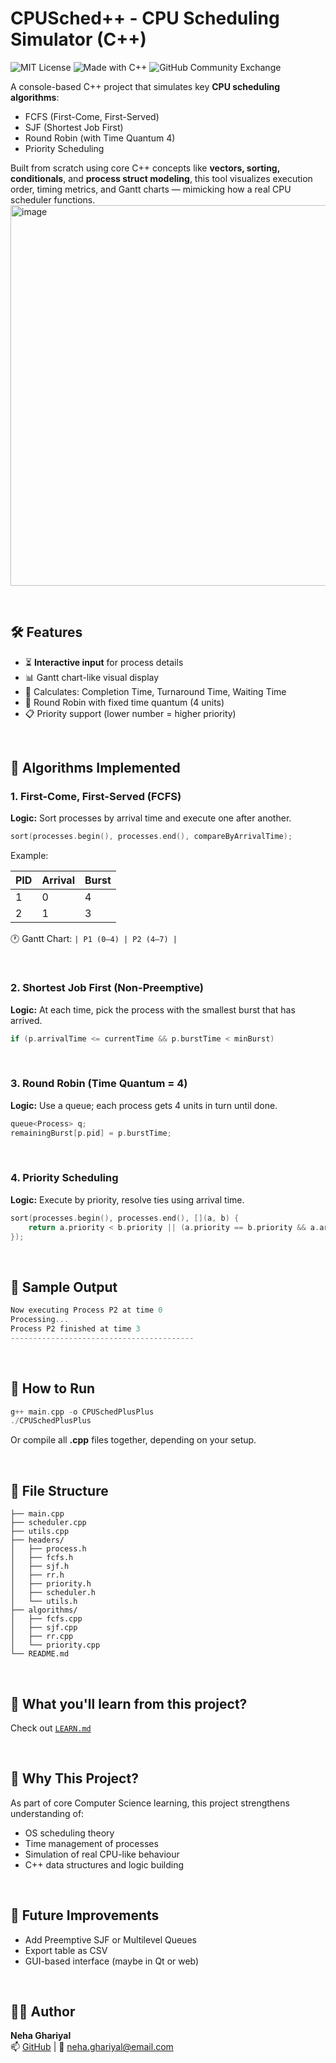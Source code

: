 # CPUSched++ - CPU Scheduling Simulator (C++)
![MIT License](https://img.shields.io/badge/license-MIT-green)
![Made with C++](https://img.shields.io/badge/Made%20with-C%2B%2B-blue)
![GitHub Community Exchange](https://img.shields.io/badge/-GitHub%20Exchange-black?logo=github)

A console-based C++ project that simulates key **CPU scheduling algorithms**:  
- FCFS (First-Come, First-Served)  
- SJF (Shortest Job First)  
- Round Robin (with Time Quantum 4)  
- Priority Scheduling  

Built from scratch using core C++ concepts like **vectors, sorting, conditionals**, and **process struct modeling**, this tool visualizes execution order, timing metrics, and Gantt charts — mimicking how a real CPU scheduler functions.
<img width="1048" height="609" alt="image" src="https://github.com/user-attachments/assets/3e11a047-75ee-4ab2-a6b4-d6868406a2de" />


<br/>

## 🛠️ Features

- ⏳ **Interactive input** for process details
- 📊 Gantt chart-like visual display
- 🧮 Calculates: Completion Time, Turnaround Time, Waiting Time
- 🔁 Round Robin with fixed time quantum (4 units)
- 📋 Priority support (lower number = higher priority)

<br/>

## 🚀 Algorithms Implemented

### 1. First-Come, First-Served (FCFS)
**Logic:** Sort processes by arrival time and execute one after another.

```cpp
sort(processes.begin(), processes.end(), compareByArrivalTime);
```
Example:

| PID | Arrival | Burst |
|-----|---------|-------|
| 1   | 0       | 4     |
| 2   | 1       | 3     |

🕐 Gantt Chart: `| P1 (0–4) | P2 (4–7) |`

<br/>

### 2. Shortest Job First (Non-Preemptive)
**Logic:**  At each time, pick the process with the smallest burst that has arrived.

```cpp
if (p.arrivalTime <= currentTime && p.burstTime < minBurst)
```
<br/>

### 3. Round Robin (Time Quantum = 4)
**Logic:**  Use a queue; each process gets 4 units in turn until done.
```cpp
queue<Process> q;
remainingBurst[p.pid] = p.burstTime;
```
<br/>

### 4. Priority Scheduling
**Logic:**  Execute by priority, resolve ties using arrival time.
```cpp
sort(processes.begin(), processes.end(), [](a, b) {
    return a.priority < b.priority || (a.priority == b.priority && a.arrivalTime < b.arrivalTime);
});
```
<br/>

## 📸 Sample Output
```cpp
Now executing Process P2 at time 0
Processing...
Process P2 finished at time 3
-----------------------------------------
```

<br/>

## 🔧 How to Run
```cpp
g++ main.cpp -o CPUSchedPlusPlus
./CPUSchedPlusPlus
```
Or compile all **.cpp** files together, depending on your setup.

<br/>

## 📁 File Structure
```
├── main.cpp
├── scheduler.cpp
├── utils.cpp
├── headers/
│   ├── process.h
│   ├── fcfs.h
│   ├── sjf.h
│   ├── rr.h
│   ├── priority.h
│   ├── scheduler.h
│   └── utils.h
├── algorithms/
│   ├── fcfs.cpp
│   ├── sjf.cpp
│   ├── rr.cpp
│   └── priority.cpp
└── README.md
```

<br/>

## 📘 What you'll learn from this project?
Check out [`LEARN.md`](./LEARN.md)

<br/>

## 🧠 Why This Project?
As part of core Computer Science learning, this project strengthens understanding of:
- OS scheduling theory
- Time management of processes
- Simulation of real CPU-like behaviour
- C++ data structures and logic building

<br/>

## 🏁 Future Improvements
- Add Preemptive SJF or Multilevel Queues
- Export table as CSV
- GUI-based interface (maybe in Qt or web)

<br/>

## 👩‍💻 Author
**Neha Ghariyal**  
📫 [GitHub](https://github.com/nneha19) | 📧 [neha.ghariyal@email.com](mailto:neha.ghariyal@email.com)